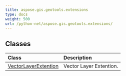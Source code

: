 ```yaml
---
title: aspose.gis.geotools.extensions
type: docs
weight: 500
url: /python-net/aspose.gis.geotools.extensions/
---
```





## **Classes**
| **Class** | **Description** |
| :- | :- |
| [VectorLayerExtention](/psd/python-net/aspose.gis.geotools.extensions/vectorlayerextention/) | Vector Layer Extention. |
